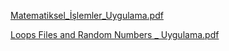 [Matematiksel_İşlemler_Uygulama.pdf](https://github.com/bbyuksel/GORSEL_PROGRAMLAMA_1/files/14523656/Matematiksel_Islemler_Uygulama.pdf)

[Loops Files and Random Numbers _ Uygulama.pdf](https://github.com/bbyuksel/GORSEL_PROGRAMLAMA_1/files/14605424/Loops.Files.and.Random.Numbers._.Uygulama.pdf)
